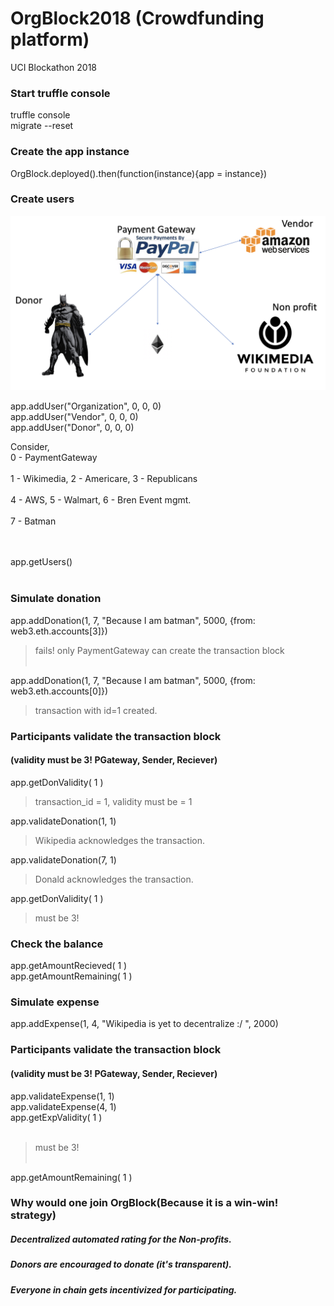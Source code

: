 # OrgBlock2018 (Crowdfunding platform)
UCI Blockathon 2018

### Start truffle console
truffle console
<br />
migrate --reset
### Create the app instance
OrgBlock.deployed().then(function(instance){app = instance})
### Create users

![Alt text](https://github.com/hard-fault/OrgBlock2018/blob/master/image.png)

app.addUser("Organization", 0, 0, 0)<br />
app.addUser("Vendor", 0, 0, 0)<br />
app.addUser("Donor", 0, 0, 0)<br />




Consider,<br />
0 - PaymentGateway <br /><br />
1 - Wikimedia,     2 - Americare,     3 - Republicans<br /><br />
4 - AWS,     5 - Walmart,    6 - Bren Event mgmt.<br /><br />
7 - Batman <br />

<br /><br />
app.getUsers()
<br /><br />


### Simulate donation
app.addDonation(1, 7,  "Because I am batman", 5000, {from: web3.eth.accounts[3]})<br />
> fails! only PaymentGateway can create the transaction block<br /><br />

app.addDonation(1, 7,  "Because I am batman", 5000, {from: web3.eth.accounts[0]}) <br />
> transaction with id=1 created.<br />

### Participants validate the transaction block 
#### (validity must be 3! PGateway, Sender, Reciever)
app.getDonValidity( 1 )  <br />
> transaction_id = 1, validity must be = 1<br />

app.validateDonation(1, 1)  <br />
> Wikipedia acknowledges the transaction.<br />


app.validateDonation(7, 1)<br />
> Donald acknowledges the transaction.<br />

app.getDonValidity( 1 )<br />
> must be 3!<br />

### Check the balance
app.getAmountRecieved( 1 )<br />
app.getAmountRemaining( 1 )<br />

### Simulate expense
app.addExpense(1, 4, "Wikipedia is yet to decentralize :/ ", 2000)<br />


### Participants validate the transaction block 
#### (validity must be 3! PGateway, Sender, Reciever)
app.validateExpense(1, 1)<br />
app.validateExpense(4, 1)<br />
app.getExpValidity( 1 )<br /><br />
> must be 3!<br /><br />

app.getAmountRemaining( 1 )<br />


### Why would one join OrgBlock(Because it is a win-win! strategy)
##### Decentralized automated rating for the Non-profits.
##### Donors are encouraged to donate (it's transparent).
##### Everyone in chain gets incentivized for participating.





